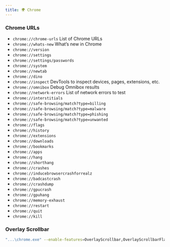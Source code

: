 ```yaml
---
title: 🌍 Chrome
---
```


### Chrome URLs

- `chrome://chrome-urls` List of Chrome URLs
- `chrome://whats-new` What’s new in Chrome
- `chrome://version`
- `chrome://settings`
- `chrome://settings/passwords`
- `chrome://system`
- `chrome://newtab`
- `chrome://dino`
- `chrome://inspect` DevTools to inspect devices, pages, extensions, etc.
- `chrome://omnibox` Debug Omnibox results
- `chrome://network-errors` List of network errors to test
- `chrome://interstitials`
- `chrome://safe-browsing/match?type=billing`
- `chrome://safe-browsing/match?type=malware`
- `chrome://safe-browsing/match?type=phishing`
- `chrome://safe-browsing/match?type=unwanted`
- `chrome://flags`
- `chrome://history`
- `chrome://extensions`
- `chrome://downloads`
- `chrome://bookmarks`
- `chrome://apps`
- `chrome://hang`
- `chrome://shorthang`
- `chrome://crashes`
- `chrome://inducebrowsercrashforrealz`
- `chrome://badcastcrash`
- `chrome://crashdump`
- `chrome://gpucrash`
- `chrome://gpuhang`
- `chrome://memory-exhaust`
- `chrome://restart`
- `chrome://quit`
- `chrome://kill`

### Overlay Scrollbar

```bash
"...\chrome.exe" --enable-features=OverlayScrollbar,OverlayScrollbarFlashAfterAnyScrollUpdate,OverlayScrollbarFlashWhenMouseEnter
```
